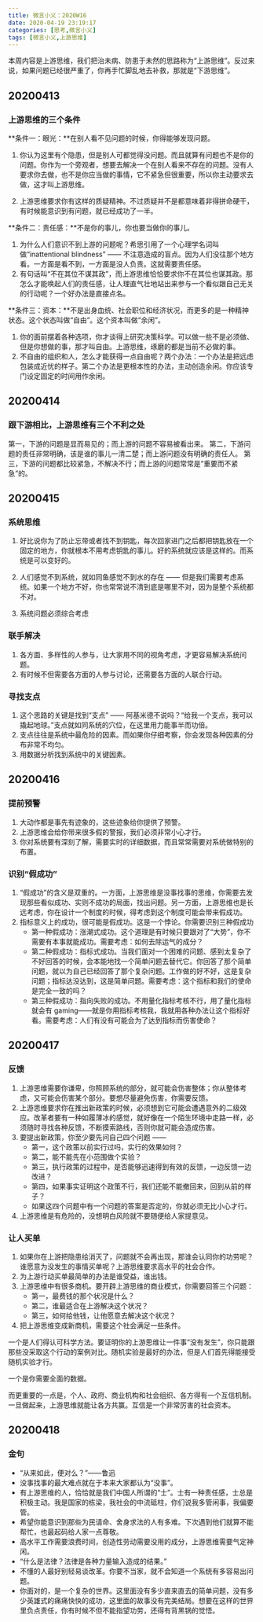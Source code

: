```yaml
---
title: 微言小义：2020W16
date: 2020-04-19 23:19:17
categories: [思考,微言小义]
tags: [微言小义,上游思维]
---
```


本周内容是上游思维，我们把治未病、防患于未然的思路称为“上游思维”。反过来说，如果问题已经很严重了，你再手忙脚乱地去补救，那就是“下游思维”。

<!-- more -->
## 20200413

### 上游思维的三个条件

**条件一：眼光：**在别人看不见问题的时候，你得能够发现问题。

1. 你认为这里有个隐患，但是别人可都觉得没问题。而且就算有问题也不是你的问题。你作为一个旁观者，想要去解决一个在别人看来不存在的问题。没有人要求你去做，也不是你应当做的事情，它不紧急但很重要，所以你主动要求去做，这才叫上游思维。

2. 上游思维要求你有这样的质疑精神。不过质疑并不是都意味着非得拼命硬干，有时候能意识到有问题，就已经成功了一半。

**条件二：责任感：**不是你的事儿，你也要当做你的事儿。

1. 为什么人们意识不到上游的问题呢？希思引用了一个心理学名词叫做“inattentional blindness” —— 不注意造成的盲点。因为人们没往那个地方看。一方面是看不到，一方面是没人负责。这就需要责任感。
2. 有句话叫“不在其位不谋其政”，而上游思维恰恰要求你不在其位也谋其政。那怎么才能唤起人们的责任感，让人理直气壮地站出来参与一个看似跟自己无关的行动呢？一个好办法是直接点名。

**条件三：资本：**不是出身血统、社会职位和经济状况，而更多的是一种精神状态。这个状态叫做“自由”。这个资本叫做“余闲”。

1. 你的面前摆着各种选项，你才谈得上研究决策科学。可以做一些不是必须做、但是你想做的事，那才叫自由。上游思维，琢磨的都是当前不必做的事。
2. 不自由的组织和人，怎么才能获得一点自由呢？两个办法：一个办法是把远虑包装成近忧的样子。第二个办法是更根本性的办法，主动创造余闲。你应该专门设定固定的时间用作余闲。

## 20200414

### 跟下游相比，上游思维有三个不利之处

第一，下游的问题是显而易见的；而上游的问题不容易被看出来。
第二，下游问题的责任非常明确，该是谁的事儿一清二楚；而上游问题没有明确的责任人。
第三，下游的问题都比较紧急，不解决不行；而上游的问题常常是“重要而不紧急”的。

## 20200415

### 系统思维

1. 好比说你为了防止忘带或者找不到钥匙，每次回家进门之后都把钥匙放在一个固定的地方，你就根本不用考虑钥匙的事儿。好的系统就应该是这样的。而系统是可以变好的。

2. 人们感觉不到系统，就如同鱼感觉不到水的存在 —— 但是我们需要考虑系统。如果一个地方不好，你也常常说不清到底是哪里不对，因为是整个系统都不对。

3. 系统问题必须综合考虑

### 联手解决

1. 各方面、多样性的人参与，让大家用不同的视角考虑，才更容易解决系统问题。
1. 有时候不但需要各方面的人参与讨论，还需要各方面的人联合行动。

### 寻找支点

1. 这个思路的关键是找到“支点” —— 阿基米德不说吗？“给我一个支点，我可以撬起地球。”支点就如同系统的穴位，在这里用力能事半而功倍。
1. 支点往往是系统中最危险的因素。而如果你仔细考察，你会发现各种因素的分布非常不均匀。
1. 用数据分析找到系统中的关键因素。

## 20200416

### 提前预警

1. 大动作都是事先有迹象的，这些迹象给你提供了预警。
1. 上游思维会给你带来很多假的警报，我们必须非常小心才行。
1. 你对系统要有深刻了解，需要实时的详细数据，而且常常需要对系统做特别的布置。

### 识别“假成功”

1. “假成功”的含义是双重的。一方面，上游思维是没事找事的思维，你需要去发现那些看似成功、实则不成功的局面，找出问题。另一方面，上游思维也是长远考虑，你在设计一个制度的时候，得考虑到这个制度可能会带来假成功。
2. 指标意义上的成功，很可能是假成功。这是一个悖论。你需要识别三种假成功
   - 第一种假成功：涨潮式成功。这个道理是有时候只要跟对了“大势”，你不需要有本事就能成功。需要考虑：如何去除运气的成分？
   - 第二种假成功：指标式成功。当我们面对一个困难的问题、感到太复杂了不好回答的时候，会本能地找一个简单问题去替代它。你回答了那个简单问题，就以为自己已经回答了那个复杂问题。工作做的好不好，这是复杂问题；指标达没达到，这是简单问题。需要考虑：这个指标和我们的使命是完全一致的吗？
   - 第三种假成功：指向失败的成功。不用量化指标考核不行，用了量化指标就会有 gaming——就是你用指标考核我，我就用各种办法让这个指标好看。需要考虑：人们有没有可能会为了达到指标而伤害使命？

## 20200417

### 反馈

1. 上游思维需要你谦卑，你照顾系统的部分，就可能会伤害整体；你从整体考虑，又可能会伤害某个部分。要想尽量避免伤害，你需要反馈。
2. 上游思维要求你在推出新政策的时候，必须想到它可能会遭遇意外的二级效应。改革者要有一种如履薄冰的感觉，就好像在一个陌生环境中走路一样，必须随时寻找各种反馈，不断摸索路线，否则你就可能会造成伤害。
3. 要提出新政策，你至少要先问自己四个问题 ——
   - 第一，这个政策以前实行过吗，实行的效果如何？
   - 第二，能不能先在小范围做个实验？
   - 第三，执行政策的过程中，是否能够迅速得到有效的反馈，一边反馈一边改进？
   - 第四，如果事实证明这个政策不行，我们还能不能撤回来，回到从前的样子？
   - 如果这四个问题中有一个问题的答案是否定的，你就必须无比小心才行。
4. 上游思维是有危险的，没想明白风险就不要随便给人家提意见。

### 让人买单

1. 如果你在上游把隐患给消灭了，问题就不会再出现，那谁会认同你的功劳呢？谁愿意为没发生的事情买单呢？上游思维要求高水平的社会合作。
2. 为上游行动买单最简单的办法是谁受益，谁出钱。
3. 上游思维中有很多商机。要开辟上游思维的商业模式，你需要回答三个问题：
   - 第一，最费钱的那个状况是什么？
   - 第二，谁最适合在上游解决这个状况？
   - 第三，如何给他钱，让他愿意去解决这个状况？
4. 把上游思维变成新商机，需要这个社会满足一些条件。

一个是人们得认可科学方法。要证明你的上游思维让一件事“没有发生”，你只能跟那些没采取这个行动的案例对比。随机实验是最好的办法，但是人们首先得能接受随机实验才行。

一个是你需要全面的数据。

而更重要的一点是，个人、政府、商业机构和社会组织、各方得有一个互信机制。一旦做起来，上游思维就能让各方共赢。互信是一个非常厉害的社会资本。

## 20200418

### 金句

- “从来如此，便对么？”——鲁迅
- 没事找事的最大难点就在于本来大家都认为“没事”。
- 有上游思维的人，恰恰就是我们中国人所谓的“士”。士有一种责任感，士总是积极主动。我是国家的栋梁，我社会的中流砥柱，你们说我多管闲事，我偏要管。
- 希望你能意识到那些为民请命、舍身求法的人有多难。下次遇到他们就算不能帮忙，也最起码给人家一点尊敬。
- 高水平工作需要浪费时间，创造性劳动需要没用的成分，上游思维需要气定神闲。
- “什么是法律？法律是各种力量输入造成的结果。”
- 不懂的人最好别轻易谈改革。你要不当家，就不会知道一个系统有多容易出问题。
- 你面对的，是一个复杂的世界。这里面没有多少直来直去的简单问题，没有多少英雄式的痛痛快快的成功，这里面的故事没有完美结局。想要在这样的世界里负点责任，你有时候不但不能指望功劳，还得有背黑锅的觉悟。
